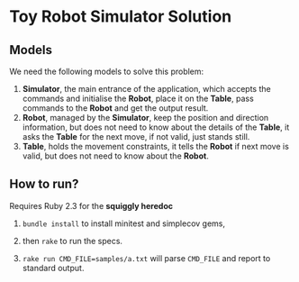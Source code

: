Toy Robot Simulator Solution
============================

Models
-------

We need the following models to solve this problem:

1. **Simulator**, the main entrance of the application, which accepts the commands and initialise the **Robot**, place it on the **Table**, pass commands to the **Robot** and get the output result.
2. **Robot**, managed by the **Simulator**, keep the position and direction information, but does not need to know about the details of the **Table**, it asks the **Table** for the next move, if not valid, just stands still.
3. **Table**, holds the movement constraints, it tells the **Robot** if next move is valid, but does not need to know about the **Robot**.


How to run?
-----------

Requires Ruby 2.3 for the **squiggly heredoc**

1. `bundle install` to install minitest and simplecov gems,

2. then `rake` to run the specs.

3. `rake run CMD_FILE=samples/a.txt` will parse `CMD_FILE` and report to standard output.
